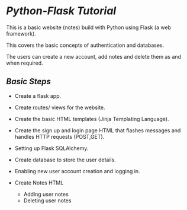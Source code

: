 _Python-Flask Tutorial_
==

This is a basic website (notes) build with Python using Flask (a web framework).

This covers the basic concepts of authentication and databases.

The users can create a new account, add notes and delete them as and when required.

## _Basic Steps_

- Create a flask app.

- Create routes/ views for the website.

- Create the basic HTML templates (Jinja Templating Language).

- Create the sign up and login page HTML that flashes messages and handles HTTP requests (POST,GET).

- Setting up Flask SQLAlchemy.

- Create database to store the user details.  

- Enabling new user account creation and logging in.

- Create Notes HTML
    - Adding user notes
    - Deleting user notes





